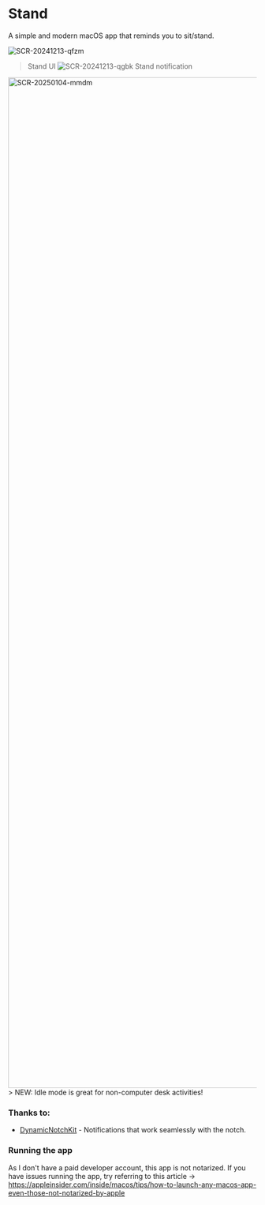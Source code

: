 # Stand
A simple and modern macOS app that reminds you to sit/stand.

![SCR-20241213-qfzm](https://github.com/user-attachments/assets/1bdb6841-351c-4118-a580-0eb43530f3ee)
> Stand UI
![SCR-20241213-qgbk](https://github.com/user-attachments/assets/873b4bff-18cd-4560-8cec-21043f45fd2a)
> Stand notification
<img width="2048" alt="SCR-20250104-mmdm" src="https://github.com/user-attachments/assets/8d31f0c7-2359-494a-aa7d-78d9ece97326" />
> NEW: Idle mode is great for non-computer desk activities!

### Thanks to:
- [DynamicNotchKit](https://github.com/MrKai77/DynamicNotchKit) - Notifications that work seamlessly with the notch.

### Running the app
As I don't have a paid developer account, this app is not notarized.
If you have issues running the app, try referring to this article -> https://appleinsider.com/inside/macos/tips/how-to-launch-any-macos-app-even-those-not-notarized-by-apple
